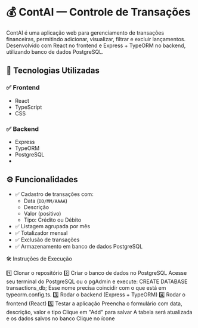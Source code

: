 # 💰 ContAI — Controle de Transações

ContAI é uma aplicação web para gerenciamento de transações financeiras, permitindo adicionar, visualizar, filtrar e excluir lançamentos. Desenvolvido com React no frontend e Express + TypeORM no backend, utilizando banco de dados PostgreSQL.

## 🔧 Tecnologias Utilizadas
### ✅ Frontend
- React
- TypeScript
- CSS
### ✅ Backend
- Express
- TypeORM
- PostgreSQL
- 
## ⚙️ Funcionalidades
- ✅ Cadastro de transações com:
  - Data (`DD/MM/AAAA`)
  - Descrição
  - Valor (positivo)
  - Tipo: Crédito ou Débito
- ✅ Listagem agrupada por mês
- ✅ Totalizador mensal
- ✅ Exclusão de transações
- ✅ Armazenamento em banco de dados PostgreSQL

🛠️ Instruções de Execução

1️⃣ Clonar o repositório
2️⃣ Criar o banco de dados no PostgreSQL
Acesse seu terminal do PostgreSQL ou o pgAdmin e execute:
CREATE DATABASE transactions_db;
Esse nome precisa coincidir com o que está em typeorm.config.ts.
3️⃣ Rodar o backend (Express + TypeORM)
4️⃣ Rodar o frontend (React)
5️⃣ Testar a aplicação
Preencha o formulário com data, descrição, valor e tipo
Clique em "Add" para salvar
A tabela será atualizada e os dados salvos no banco
Clique no ícone
